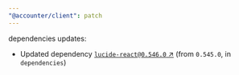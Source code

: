 ```yaml
---
"@accounter/client": patch
---
```

dependencies updates:
  - Updated dependency [`lucide-react@0.546.0` ↗︎](https://www.npmjs.com/package/lucide-react/v/0.546.0) (from `0.545.0`, in `dependencies`)
